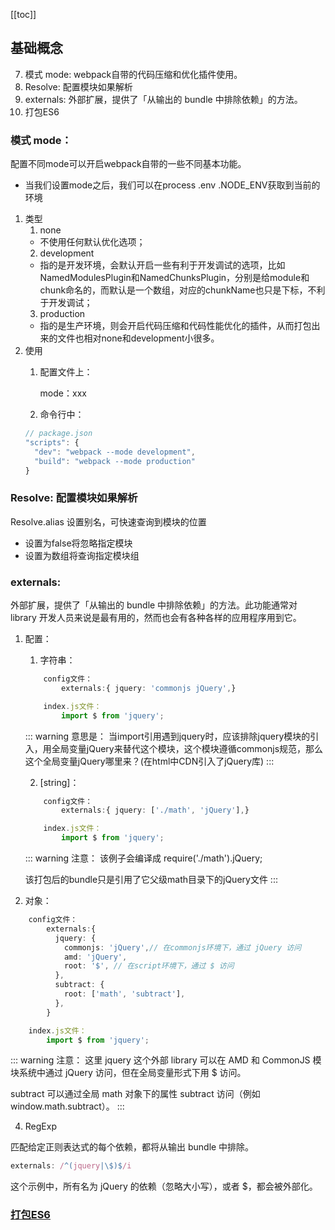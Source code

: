 [[toc]]
## 基础概念
  7. 模式 mode: webpack自带的代码压缩和优化插件使用。
  8. Resolve: 配置模块如果解析
  9. externals: 外部扩展，提供了「从输出的 bundle 中排除依赖」的方法。
  10. 打包ES6

### 模式 mode：
  配置不同mode可以开启webpack自带的一些不同基本功能。
  * 当我们设置mode之后，我们可以在process .env .NODE_ENV获取到当前的环境
  1. 类型
      1. none
        * 不使用任何默认优化选项；
      2. development
        * 指的是开发环境，会默认开启一些有利于开发调试的选项，比如NamedModulesPlugin和NamedChunksPlugin，分别是给module和chunk命名的，而默认是一个数组，对应的chunkName也只是下标，不利于开发调试；
      3. production
        * 指的是生产环境，则会开启代码压缩和代码性能优化的插件，从而打包出来的文件也相对none和development小很多。
  2. 使用
      1. 配置文件上：

          mode：xxx
      2. 命令行中：
      ```ts
      // package.json
      "scripts": {
        "dev": "webpack --mode development",
        "build": "webpack --mode production"
      }
      ```

### Resolve: 配置模块如果解析
  Resolve.alias 设置别名，可快速查询到模块的位置
  * 设置为false将忽略指定模块
  * 设置为数组将查询指定模块组

    
### externals: 
  外部扩展，提供了「从输出的 bundle 中排除依赖」的方法。此功能通常对 library 开发人员来说是最有用的，然而也会有各种各样的应用程序用到它。
  1. 配置：
      1. 字符串：
      ```ts
          config文件：   
              externals:{ jquery: 'commonjs jQuery',} 

          index.js文件： 
              import $ from 'jquery';
      ```
      ::: warning 意思是：
      当import引用遇到jquery时，应该排除jquery模块的引入，用全局变量jQuery来替代这个模块，这个模块遵循commonjs规范，那么这个全局变量jQuery哪里来？(在html中CDN引入了jQuery库)
      ::: 


      2. [string]：
      ```ts
          config文件：   
              externals:{ jquery: ['./math', 'jQuery'],} 

          index.js文件： 
              import $ from 'jquery';
      ```
      ::: warning 注意：
      该例子会编译成 require('./math').jQuery;
      
      该打包后的bundle只是引用了它父级math目录下的jQuery文件
      :::

  3. 对象：
  ```ts
      config文件：   
          externals:{ 
            jquery: {
              commonjs: 'jQuery',// 在commonjs环境下，通过 jQuery 访问
              amd: 'jQuery',
              root: '$', // 在script环境下，通过 $ 访问
            },
            subtract: {
              root: ['math', 'subtract'],
            },
          } 

      index.js文件： 
          import $ from 'jquery';
  ```
  ::: warning 注意：
  这里 jquery 这个外部 library 可以在 AMD 和 CommonJS 模块系统中通过 jQuery 访问，但在全局变量形式下用 $ 访问。

  subtract 可以通过全局 math 对象下的属性 subtract 访问（例如 window.math.subtract）。
  ::: 

  4. RegExp

  匹配给定正则表达式的每个依赖，都将从输出 bundle 中排除。
  ```ts
  externals: /^(jquery|\$)$/i
  ```
  
  这个示例中，所有名为 jQuery 的依赖（忽略大小写），或者 $，都会被外部化。

### [打包ES6](../../../Babel/打包ES6.md)